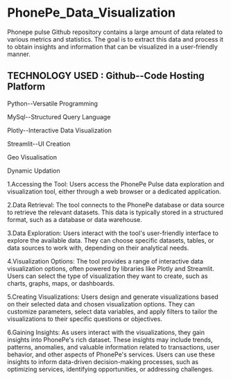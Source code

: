 # PhonePe_Data_Visualization
Phonepe pulse Github repository contains a large amount of data related to various metrics and statistics. The goal is to extract this data and process it to obtain insights and information that can be visualized in a user-friendly manner.
## TECHNOLOGY USED : Github--Code Hosting Platform

Python--Versatile Programming

MySql--Structured Query Language

Plotly--Interactive Data Visualization

Streamlit--UI Creation

Geo Visualisation

Dynamic Updation

1.Accessing the Tool:
Users access the PhonePe Pulse data exploration and visualization tool, either through a web browser or a dedicated application.

2.Data Retrieval:
The tool connects to the PhonePe database or data source to retrieve the relevant datasets. This data is typically stored in a structured format, such as a database or data warehouse.

3.Data Exploration:
Users interact with the tool's user-friendly interface to explore the available data. They can choose specific datasets, tables, or data sources to work with, depending on their analytical needs.

4.Visualization Options:
The tool provides a range of interactive data visualization options, often powered by libraries like Plotly and Streamlit. Users can select the type of visualization they want to create, such as charts, graphs, maps, or dashboards.

5.Creating Visualizations:
Users design and generate visualizations based on their selected data and chosen visualization options. They can customize parameters, select data variables, and apply filters to tailor the visualizations to their specific questions or objectives.

6.Gaining Insights:
As users interact with the visualizations, they gain insights into PhonePe's rich dataset. These insights may include trends, patterns, anomalies, and valuable information related to transactions, user behavior, and other aspects of PhonePe's services. Users can use these insights to inform data-driven decision-making processes, such as optimizing services, identifying opportunities, or addressing challenges.
